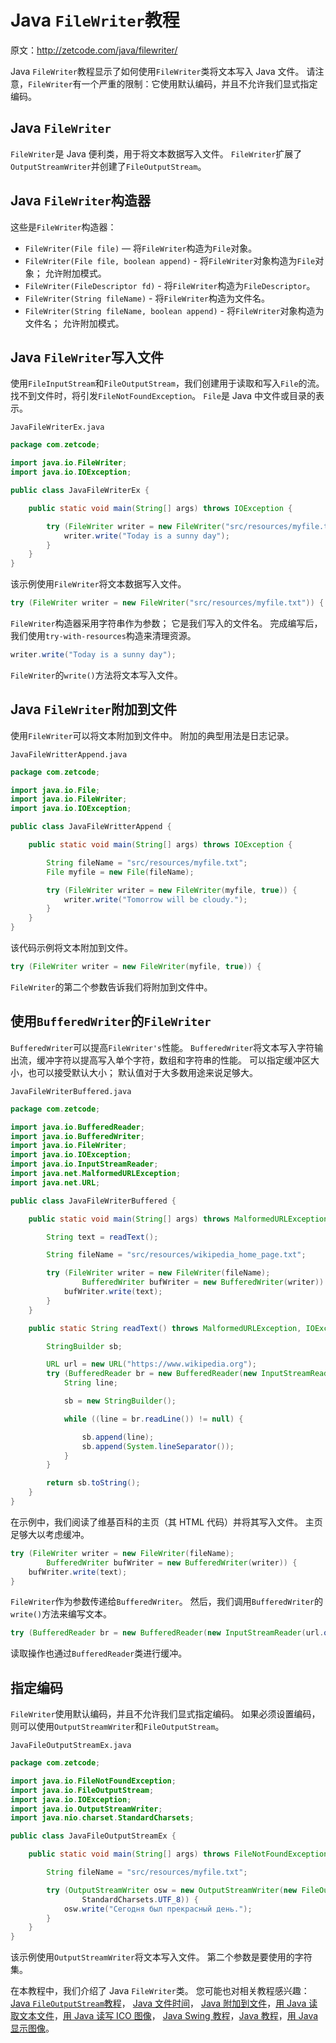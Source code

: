 # Java `FileWriter`教程

原文：http://zetcode.com/java/filewriter/

Java `FileWriter`教程显示了如何使用`FileWriter`类将文本写入 Java 文件。 请注意，`FileWriter`有一个严重的限制：它使用默认编码，并且不允许我们显式指定编码。

## Java `FileWriter`

`FileWriter`是 Java 便利类，用于将文本数据写入文件。 `FileWriter`扩展了`OutputStreamWriter`并创建了`FileOutputStream`。

## Java `FileWriter`构造器

这些是`FileWriter`构造器：

*   `FileWriter(File file)`  — 将`FileWriter`构造为`File`对象。
*   `FileWriter(File file, boolean append)` - 将`FileWriter`对象构造为`File`对象； 允许附加模式。
*   `FileWriter(FileDescriptor fd)` - 将`FileWriter`构造为`FileDescriptor`。
*   `FileWriter(String fileName)` - 将`FileWriter`构造为文件名。
*   `FileWriter(String fileName, boolean append)` - 将`FileWriter`对象构造为文件名； 允许附加模式。

## Java `FileWriter`写入文件

使用`FileInputStream`和`FileOutputStream`，我们创建用于读取和写入`File`的流。 找不到文件时，将引发`FileNotFoundException`。 `File`是 Java 中文件或目录的表示。

`JavaFileWriterEx.java`

```java
package com.zetcode;

import java.io.FileWriter;
import java.io.IOException;

public class JavaFileWriterEx {

    public static void main(String[] args) throws IOException {

        try (FileWriter writer = new FileWriter("src/resources/myfile.txt")) {
            writer.write("Today is a sunny day");
        }
    }
}

```

该示例使用`FileWriter`将文本数据写入文件。

```java
try (FileWriter writer = new FileWriter("src/resources/myfile.txt")) {

```

`FileWriter`构造器采用字符串作为参数； 它是我们写入的文件名。 完成编写后，我们使用`try-with-resources`构造来清理资源。

```java
writer.write("Today is a sunny day");

```

`FileWriter`的`write()`方法将文本写入文件。

## Java `FileWriter`附加到文件

使用`FileWriter`可以将文本附加到文件中。 附加的典型用法是日志记录。

`JavaFileWritterAppend.java`

```java
package com.zetcode;

import java.io.File;
import java.io.FileWriter;
import java.io.IOException;

public class JavaFileWritterAppend {

    public static void main(String[] args) throws IOException {

        String fileName = "src/resources/myfile.txt";
        File myfile = new File(fileName);

        try (FileWriter writer = new FileWriter(myfile, true)) {
            writer.write("Tomorrow will be cloudy.");
        }        
    }
}

```

该代码示例将文本附加到文件。

```java
try (FileWriter writer = new FileWriter(myfile, true)) {

```

`FileWriter`的第二个参数告诉我们将附加到文件中。

## 使用`BufferedWriter`的`FileWriter`

`BufferedWriter`可以提高`FileWriter's`性能。 `BufferedWriter`将文本写入字符输出流，缓冲字符以提高写入单个字符，数组和字符串的性能。 可以指定缓冲区大小，也可以接受默认大小； 默认值对于大多数用途来说足够大。

`JavaFileWriterBuffered.java`

```java
package com.zetcode;

import java.io.BufferedReader;
import java.io.BufferedWriter;
import java.io.FileWriter;
import java.io.IOException;
import java.io.InputStreamReader;
import java.net.MalformedURLException;
import java.net.URL;

public class JavaFileWriterBuffered {

    public static void main(String[] args) throws MalformedURLException, IOException {

        String text = readText();

        String fileName = "src/resources/wikipedia_home_page.txt";

        try (FileWriter writer = new FileWriter(fileName);
                BufferedWriter bufWriter = new BufferedWriter(writer)) {
            bufWriter.write(text);
        }
    }

    public static String readText() throws MalformedURLException, IOException {

        StringBuilder sb;

        URL url = new URL("https://www.wikipedia.org");
        try (BufferedReader br = new BufferedReader(new InputStreamReader(url.openStream()))) {
            String line;

            sb = new StringBuilder();

            while ((line = br.readLine()) != null) {

                sb.append(line);
                sb.append(System.lineSeparator());
            }
        }

        return sb.toString();
    }
}

```

在示例中，我们阅读了维基百科的主页（其 HTML 代码）并将其写入文件。 主页足够大以考虑缓冲。

```java
try (FileWriter writer = new FileWriter(fileName);
        BufferedWriter bufWriter = new BufferedWriter(writer)) {
    bufWriter.write(text);
}

```

`FileWriter`作为参数传递给`BufferedWriter`。 然后，我们调用`BufferedWriter`的`write()`方法来编写文本。

```java
try (BufferedReader br = new BufferedReader(new InputStreamReader(url.openStream()))) {

```

读取操作也通过`BufferedReader`类进行缓冲。

## 指定编码

`FileWriter`使用默认编码，并且不允许我们显式指定编码。 如果必须设置编码，则可以使用`OutputStreamWriter`和`FileOutputStream`。

`JavaFileOutputStreamEx.java`

```java
package com.zetcode;

import java.io.FileNotFoundException;
import java.io.FileOutputStream;
import java.io.IOException;
import java.io.OutputStreamWriter;
import java.nio.charset.StandardCharsets;

public class JavaFileOutputStreamEx {

    public static void main(String[] args) throws FileNotFoundException, IOException {

        String fileName = "src/resources/myfile.txt";

        try (OutputStreamWriter osw = new OutputStreamWriter(new FileOutputStream(fileName), 
                StandardCharsets.UTF_8)) {
            osw.write("Сегодня был прекрасный день.");
        }
    }
}

```

该示例使用`OutputStreamWriter`将文本写入文件。 第二个参数是要使用的字符集。

在本教程中，我们介绍了 Java `FileWriter`类。 您可能也对相关教程感兴趣： [Java `FileOutputStream`教程](/java/fileoutputstream/)， [Java 文件时间](/articles/javafiletime/)， [Java 附加到文件](/articles/javaappendtofile/)，[用 Java 读取文本文件](/articles/javareadtext/)，[用 Java 读写 ICO 图像](/articles/javaico/)， [Java Swing 教程](/tutorials/javaswingtutorial/)，[Java 教程](/lang/java/)，[用 Java 显示图像](/java/displayimage/)。